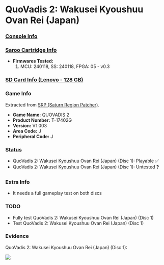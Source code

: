 # QuoVadis 2: Wakusei Kyoushuu Ovan Rei (Japan)

### [Console Info](../../../../../Info/Consoles/VA13/README.md)

### [Saroo Cartridge Info](../../../../../Info/Cartridges/RetroGameParadiseStore/1.32F/README.md)

- <b>Firmwares Tested:</b>
  1. MCU: 240118, SS: 240118, FPGA: 05 - v0.3

### [SD Card Info (Lenovo - 128 GB)](../../../../../Info/SdCards/Lenovo/128GB/fat32/README.md)

### Game Info

Extracted from [SRP (Saturn Region Patcher)](https://segaxtreme.net/resources/saturn-region-patcher.81/download).

- <b>Game Name:</b> QUOVADIS 2
- <b>Product Number:</b> T-17402G
- <b>Version:</b> V1.003
- <b>Area Code:</b> J
- <b>Peripheral Code:</b> J

### Status

- QuoVadis 2: Wakusei Kyoushuu Ovan Rei (Japan) (Disc 1): Playable :white_check_mark:
- QuoVadis 2: Wakusei Kyoushuu Ovan Rei (Japan) (Disc 1): Untested :question:

### Extra Info

- It needs a full gameplay test on both discs

### TODO

- Fully test QuoVadis 2: Wakusei Kyoushuu Ovan Rei (Japan) (Disc 1)
- Test QuoVadis 2: Wakusei Kyoushuu Ovan Rei (Japan) (Disc 1)

### Evidence

QuoVadis 2: Wakusei Kyoushuu Ovan Rei (Japan) (Disc 1):

[![](https://img.youtube.com/vi/mrHpeBQPDOk/0.jpg)](https://www.youtube.com/watch?v=mrHpeBQPDOk)
